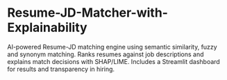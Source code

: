# Resume-JD-Matcher-with-Explainability
AI-powered Resume-JD matching engine using semantic similarity, fuzzy and synonym matching. Ranks resumes against job descriptions and explains match decisions with SHAP/LIME. Includes a Streamlit dashboard for results and transparency in hiring.
